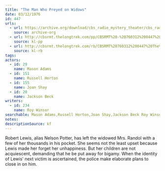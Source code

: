 ```yaml
---
title: "The Man Who Preyed on Widows"
date: 03/12/1976
id: 447
urls: 
  - url: https://archive.org/download/cbs_radio_mystery_theater/cbs_radio_mystery_theater-0401-0450.zip/cbs_radio_mystery_theater-0401-0450%2Fcbsrmt_0447_the_man_who_preyed_on_widows.mp3
    source: archive-org
  - url: http://cbsrmt.thelongtrek.com/pp/CBSRMT%20-%20760312%200447%20The%20Man%20Who%20Preyed%20on%20Widows_pp.mp3
    source: kl-pp
  - url: http://cbsrmt.thelongtrek.com/rb/CBSRMT%20760312%200447%20The%20Man%20Who%20Preyed%20on%20Widows_wuwm%20recorded%207_30_76.mp3
    source: kl-rb
tags: 
actors:  
  - id: 29
    name: Mason Adams  
  - id: 151
    name: Russell Horton  
  - id: 155
    name: Joan Shay  
  - id: 20
    name: Jackson Beck
writers:  
  - id: 234
    name: Roy Winsor
searchable: Mason Adams,Russell Horton,Joan Shay,Jackson Beck Roy Winsor
notes: 
descriptionSource: kf
---
```

Robert Lewis, alias Nelson Potter, has left the widowed Mrs. Randol with a few of her thousands in his pocket. She seems not the least upset because Lewis made her forget her unhappiness. But her children are not acquiescent, demanding that he be put away for bigamy. When the identity of Lewis' next victim is ascertained, the police make elaborate plans to close in on him.